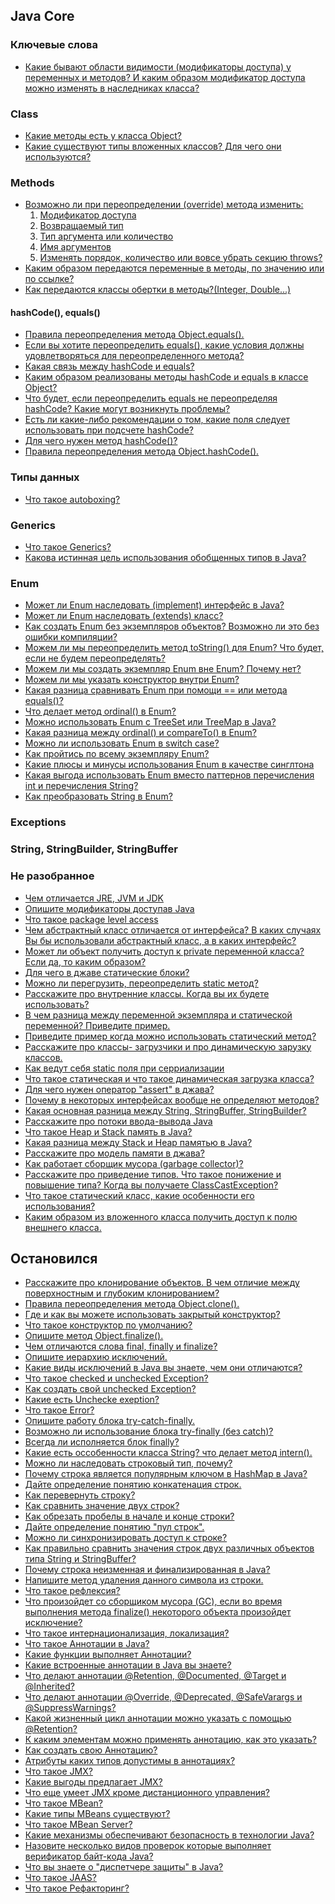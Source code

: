 ## Java Core

### Ключевые слова
- <a href="http://www.quizful.net/interview/java/access-modifiers">Какие бывают области видимости (модификаторы доступа) у переменных и методов? И каким образом модификатор доступа можно изменять в наследниках класса?</a>

### Class
- <a href="kakie_metody_est_u_klassa_object.md">Какие методы есть у класса Object?</a>
- <a href="kakie_sushhestvuyut_tipy_vlozhennyx_klassov.md">Какие существуют типы вложенных классов? Для чего они используются?</a>

### Methods
- <a href="vozmozhno_li_pri_pereopredelenii_(override)_metoda_izmenit.md">Возможно ли при переопределении (override) метода изменить:
    1) Модификатор доступа
    2) Возвращаемый тип
    3) Тип аргумента или количество
    4) Имя аргументов
    5) Изменять порядок, количество или вовсе убрать секцию throws?</a>
- <a href="kakim_obrazom_peredayutsya_peremennye_v_metody,_po_znacheniyu_ili_po_ssylke.md">Каким образом передаются переменные в методы, по значению или по ссылке?</a>
- <a href="kak_peredayutsya_klassy_obertki_v_metody_(integer,_double...).md">Как передаются классы обертки в методы?(Integer, Double...)</a>

#### hashCode(), equals()
- <a href="pravila_pereopredeleniya_metoda_object.equals().md">Правила переопределения метода Object.equals().</a>
- <a href="esli_vy_xotite_pereopredelit_equals(),_kakie_usloviya_dolzhny_udovletvoryatsya_dlya_pereopredelennogo_metoda.md">Если вы хотите переопределить equals(), какие условия должны удовлетворяться для переопределенного метода?</a>
- <a href="kakaya_svyaz_mezhdu_hashcode_i_equals.md">Какая связь между hashCode и equals?</a>
- <a href="kakim_obrazom_realizovany_metody_hashcode_i_equals_v_klasse_object.md">Каким образом реализованы методы hashCode и equals в классе Object?</a>
- <a href="chto_budet,_esli_pereopredelit_equals_ne_pereopredelyaya_hashcode.md">Что будет, если переопределить equals не переопределяя hashCode? Какие могут возникнуть проблемы?</a>
- <a href="est_li_kakie-libo_rekomendacii_o_tom,_kakie_polya_sleduet_ispolzovat_pri_podschete_hashcode.md">Есть ли какие-либо рекомендации о том, какие поля следует использовать при подсчете hashCode?</a>
- <a href="dlya_chego_nuzhen_metod_hashcode.md">Для чего нужен метод hashCode()?</a>
- <a href="pravila_pereopredeleniya_metoda_object.hashcode.md">Правила переопределения метода Object.hashCode().</a> 

### Типы данных
- <a href="chto_takoe_autoboxing.md">Что такое autoboxing?</a> 

### Generics
- <a href="chto_takoe_generics.md">Что такое Generics?</a>
- <a href="kakova_istinnaya_cel_ispolzovaniya_obobshhennyx_tipov_v_java.md">Какова истинная цель использования обобщенных типов в Java?</a>

### Enum
- <a href="mozhet_li_enum_nasledovat_(implement)_interfejs_v_java.md">Может ли Enum наследовать (implement) интерфейс в Java?</a>
- <a href="mozhet_li_enum_nasledovat_(extends)_klass.md">Может ли Enum наследовать (extends) класс?</a>
- <a href="kak_sozdat_enum_bez_ekzemplyarov_obektov.md">Как создать Enum без экземпляров объектов? Возможно ли это без ошибки компиляции?</a>
- <a href="mozhem_li_my_pereopredelit_metod_tostring()_dlya_enum.md">Можем ли мы переопределить метод toString() для Enum? Что будет, если не будем переопределять?</a>
- <a href="mozhem_li_my_sozdat_ekzemplyar_enum_vne_enum.md">Можем ли мы создать экземпляр Enum вне Enum? Почему нет?</a>
- <a href="mozhem_li_my_ukazat_konstruktor_vnutri_enum.md">Можем ли мы указать конструктор внутри Enum?</a>
- <a href="kakaya_raznica_sravnivat_enum_pri_pomoshhi_==_ili_metoda_equals().md">Какая разница сравнивать Enum при помощи == или метода equals()?</a>
- <a href="chto_delaet_metod_ordinal()_v_enum.md">Что делает метод ordinal() в Enum?</a>
- <a href="mozhno_ispolzovat_enum_s_treeset_ili_treemap_v_java.md">Можно использовать Enum с TreeSet или TreeMap в Java?</a>
- <a href="kakaya_raznica_mezhdu_ordinal()_i_compareto()_v_enum.md">Какая разница между ordinal() и compareTo() в Enum?</a>
- <a href="mozhno_li_ispolzovat_enum_v_switch_case.md">Можно ли использовать Enum в switch case?</a>
- <a href="kak_projtis_po_vsemu_ekzemplyaru_enum.md">Как пройтись по всему экземпляру Enum?</a>
- <a href="kakie_plyusy_i_minusy_ispolzovaniya_enum_v_kachestve_singltona.md">Какие плюсы и минусы использования Enum в качестве синглтона</a>
- <a href="kakaya_vygoda_ispolzovat_enum_vmesto_patternov_perechisleniya_int_i_perechisleniya_string.md">Какая выгода использовать Enum вместо паттернов перечисления int и перечисления String?</a>
- <a href="kak_preobrazovat_string_v_enum.md">Как преобразовать String в Enum?</a>

### Exceptions

### String, StringBuilder, StringBuffer

### Не разобранное

- <a href="%D0%A7%D0%B5%D0%BC%20%D0%BE%D1%82%D0%BB%D0%B8%D1%87%D0%B0%D0%B5%D1%82%D1%81%D1%8F%20JRE%2C%20JVM%2C%20JDK.md">Чем отличается JRE, JVM и JDK</a>
- <a href="%D0%9E%D0%BF%D0%B8%D1%88%D0%B8%D1%82%D0%B5%20%D0%BC%D0%BE%D0%B4%D0%B8%D1%84%D0%B8%D0%BA%D0%B0%D1%82%D0%BE%D1%80%D1%8B%20%D0%B4%D0%BE%D1%81%D1%82%D1%83%D0%BF%D0%B0%D0%B2%20Java.md">Опишите модификаторы доступав Java</a>
- <a href="%D0%A7%D1%82%D0%BE%20%D1%82%D0%B0%D0%BA%D0%BE%D0%B5%20package%20level%20access.md">Что такое package level access</a>
- <a href="%D0%A7%D0%B5%D0%BC%20%D0%B0%D0%B1%D1%81%D1%82%D1%80%D0%B0%D0%BA%D1%82%D0%BD%D1%8B%D0%B9%20%D0%BA%D0%BB%D0%B0%D1%81%D1%81%20%D0%BE%D1%82%D0%BB%D0%B8%D1%87%D0%B0%D0%B5%D1%82%D1%81%D1%8F%20%D0%BE%D1%82%20%D0%B8%D0%BD%D1%82%D0%B5%D1%80%D1%84%D0%B5%D0%B9%D1%81%D0%B0.md">Чем абстрактный класс отличается от интерфейса? В каких случаях Вы бы использовали абстрактный класс, а в каких интерфейс?</a>
- <a href="mozhet_li_obekt_poluchit_dostup_k_private_peremennoj_klassa?_esli_da,_to_kakim_obrazom?.md">Может ли объект получить доступ к private переменной класса? Если да, то каким образом?</a> 
- <a href="dlya_chego_v_java_staticheskie_bloki.md">Для чего в джаве статические блоки?</a> 
- <a href="mozhno_li_peregruzit_static_metod.md">Можно ли перегрузить, переопределить static метод?</a> 
- <a href="rasskazhite_pro_vnutrennie_klassy._kogda_vy_ix_budete_ispolzovat.md">Расскажите про внутренние классы. Когда вы их будете использовать?</a> 
- <a href="v_chem_raznica_mezhdu_peremennoj_ekzemplyara_i_staticheskoj_peremennoj_privedite_primer.md">В чем разница между переменной экземпляра и статической переменной? Приведите пример.</a> 
- <a href="privedite_primer_kogda_mozhno_ispolzovat_staticheskij_metod.md">Приведите пример когда можно использовать статический метод?</a> 
- <a href="rasskazhite_pro_klassy_zagruzchiki_i_pro_dinamicheskuyu_zaruzku_klassov.md">Расскажите про классы- загрузчики и про динамическую зарузку классов.</a> 
- <a href="kak_vedut_sebya_static_polya_pri_serrializacii.md">Как ведут себя static поля при серриализации</a>
- <a href="chto_takoe_staticheskaya_i_chto_takoe_dinamicheskaya_zagruzka_klassa.md">Что такое статическая и что такое динамическая загрузка класса?</a> 
- <a href="dlya_chego_nuzhen_operator_assert_v_dzhava.md">Для чего нужен оператор "assert" в джава?</a> 
- <a href="pochemu_v_nekotoryx_interfejsax_voobshhe_ne_opredelyayut_metodov.md">Почему в некоторых интерфейсах вообще не определяют методов?</a> 
- <a href="kakaya_osnovnaya_raznica_mezhdu_string_stringbuffer_stringbuilder.md">Какая основная разница между String, StringBuffer, StringBuilder?</a> 
- <a href="rasskazhite_pro_potoki_vvoda-vyvoda_java.md">Расскажите про потоки ввода-вывода Java</a> 
- <a href="chto_takoe_heap_i_stack_pamyat_v_java.md">Что такое Heap и Stack память в Java?</a>
- <a href="kakaya_raznica_mezhdu_stack_i_heap_pamyatyu_v_java.md">Какая разница между Stack и Heap памятью в Java?</a>
- <a href="rasskazhite_pro_model_pamyati_v_java.md">Расскажите про модель памяти в джава?</a>
- <a href="kak_rabotaet_sborshhik_musora.md">Как работает сборщик мусора (garbage collector)?</a>
- <a href="rasskazhite_pro_privedenie_tipov.md">Расскажите про приведение типов. Что такое понижение и повышение типа? Когда вы получаете ClassCastException?</a>
- <a href="chto_takoe_staticheskij_klass,_kakie_osobennosti_ego_ispolzovaniya.md">Что такое статический класс, какие особенности его использования?</a>
- <a href="kakim_obrazom_iz_vlozhennogo_klassa_poluchit_dostup_k_polyu_vneshnego_klassa.md">Каким образом из вложенного класса получить доступ к полю внешнего класса.</a>

Остановился
-

 
 

- <a href="">Расскажите про клонирование объектов. В чем отличие между поверхностным и глубоким клонированием?</a> 
- <a href="">Правила переопределения метода Object.clone().</a> 
- <a href="">Где и как вы можете использовать закрытый конструктор?</a> 
- <a href="">Что такое конструктор по умолчанию?</a> 
- <a href="">Опишите метод Object.finalize().</a> 
- <a href="">Чем отличаются слова final, finally и finalize?</a> 
- <a href="">Опишите иерархию исключений.</a> 
- <a href="">Какие виды исключений в Java вы знаете, чем они отличаются?</a> 
- <a href="">Что такое checked и unchecked Exception?</a> 
- <a href="">Как создать свой unchecked Exception?</a> 
- <a href="">Какие есть Unchecke exeption?</a> 
- <a href="">Что такое Error?</a> 
- <a href="">Опишите работу блока try-catch-finally.</a> 
- <a href="">Возможно ли использование блока try-finally (без catch)?</a> 
- <a href="">Всегда ли исполняется блок finally?</a> 
- <a href="">Какие есть оссобенности класса String? что делает метод intern().</a> 
- <a href="">Можно ли наследовать строковый тип, почему?</a> 
- <a href="">Почему строка является популярным ключом в HashMap в Java?</a> 
- <a href="">Дайте определение понятию конкатенация строк.</a> 
- <a href="">Как перевернуть строку?</a> 
- <a href="">Как сравнить значение двух строк?</a> 
- <a href="">Как обрезать пробелы в начале и конце строки?</a> 
- <a href="">Дайте определение понятию "пул строк".</a> 
- <a href="">Можно ли синхронизировать доступ к строке?</a> 
- <a href="">Как правильно сравнить значения строк двух различных объектов типа String и StringBuffer?</a> 
- <a href="">Почему строка неизменная и финализированная в Java?</a> 
- <a href="">Напишите метод удаления данного символа из строки.</a> 
- <a href="">Что такое рефлексия?</a> 
- <a href="">Что произойдет со сборщиком мусора (GC), если во время выполнения метода finalize() некоторого объекта произойдет исключение?</a> 
- <a href="">Что такое интернационализация, локализация?</a> 
- <a href="">Что такое Аннотации в Java?</a> 
- <a href="">Какие функции выполняет Аннотации?</a> 
- <a href="">Какие встроенные аннотации в Java вы знаете?</a> 
- <a href="">Что делают аннотации @Retention, @Documented, @Target и @Inherited?</a> 
- <a href="">Что делают аннотации @Override, @Deprecated, @SafeVarargs и @SuppressWarnings?</a> 
- <a href="">Какой жизненный цикл аннотации можно указать с помощью @Retention?</a> 
- <a href="">К каким элементам можно применять аннотацию, как это указать?</a> 
- <a href="">Как создать свою Аннотацию?</a> 
- <a href="">Атрибуты каких типов допустимы в аннотациях?</a> 
- <a href="">Что такое JMX?</a> 
- <a href="">Какие выгоды предлагает JMX?</a> 
- <a href="">Что еще умеет JMX кроме дистанционного управления?</a> 
- <a href="">Что такое MBean?</a> 
- <a href="">Какие типы MBeans существуют?</a> 
- <a href="">Что такое MBean Server?</a> 
- <a href="">Какие механизмы обеспечивают безопасность в технологии Java?</a> 
- <a href="">Назовите несколько видов проверок которые выполняет верификатор байт-кода Java?</a> 
- <a href="">Что вы знаете о "диспетчере защиты" в Java?</a> 
- <a href="">Что такое JAAS?</a> 
- <a href="">Что такое Рефакторинг?</a> 